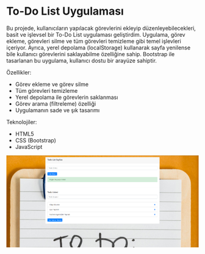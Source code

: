 # To-Do List Uygulaması
Bu projede, kullanıcıların yapılacak görevlerini ekleyip düzenleyebilecekleri, basit ve işlevsel bir To-Do List uygulaması geliştirdim. Uygulama, görev ekleme, görevleri silme ve tüm görevleri temizleme gibi temel işlevleri içeriyor. Ayrıca, yerel depolama (localStorage) kullanarak sayfa yenilense bile kullanıcı görevlerini saklayabilme özelliğine sahip. Bootstrap ile tasarlanan bu uygulama, kullanıcı dostu bir arayüze sahiptir.

Özellikler:
- Görev ekleme ve görev silme
- Tüm görevleri temizleme
- Yerel depolama ile görevlerin saklanması
- Görev arama (filtreleme) özelliği
- Uygulamanın sade ve şık tasarımı

Teknolojiler:
* HTML5
* CSS (Bootstrap)
* JavaScript

![Uygulama Ici Ekran Goruntusu](img/toDoListUygulamaIciResim.PNG)
